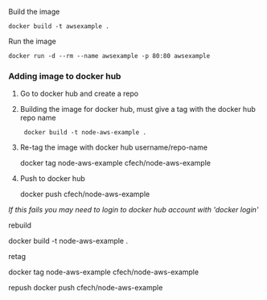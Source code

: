 Build the image

    docker build -t awsexample .

Run the image 

    docker run -d --rm --name awsexample -p 80:80 awsexample


### Adding image to docker hub ####

1. Go to docker hub and create a repo

2. Building the image for docker hub, must give a tag with the docker hub repo name

        docker build -t node-aws-example .

3. Re-tag the image with docker hub username/repo-name

    docker tag node-aws-example cfech/node-aws-example

4. Push to docker hub

    docker push cfech/node-aws-example

*If this fails you may need to login to docker hub account with 'docker login'*




rebuild

docker build -t node-aws-example .

retag

docker tag node-aws-example cfech/node-aws-example


repush
docker push cfech/node-aws-example
